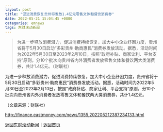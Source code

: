 ```yaml
---
layout: post
title: "促进消费恢复贵州将发放1.4亿元零售文体和餐饮消费券"
date: 2022-05-21 15:04:45 +0800
categories: emnews
tags: 东财滚动新闻
---
```

> 为进一步释放消费潜力，促进消费持续恢复，加大中小企业纾困力度，贵州省将于5月30日启动“多彩贵州·助商惠民”消费券发放活动。据悉，活动时间为2022年5月30日至2023年2月10日，按照“政府补贴、商家让利、平台支持”原则，分10个批次向贵州省内外消费者发放零售文体和餐饮两大类消费券，共计1.4亿元。（财联社）

<p>为进一步释放消费潜力，促进消费持续恢复，加大中小企业纾困力度，贵州省将于5月30日启动“多彩贵州·助商惠民”消费券发放活动。据悉，活动时间为2022年5月30日至2023年2月10日，按照“政府补贴、商家让利、平台支持”原则，分10个批次向贵州省内外消费者发放零售文体和餐饮两大类消费券，共计1.4亿元。</p><p class="em_media">（文章来源：财联社）</p>

<http://finance.eastmoney.com/news/1355,202205212387234133.html>

[返回东财滚动新闻](//finews.withounder.com/emnews/)｜[返回首页](//finews.withounder.com/)